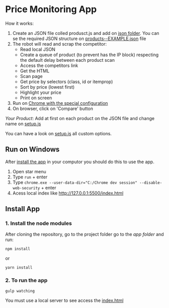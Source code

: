 # Price Monitoring App
How it works:
1. Create an JSON file colled produsct.js and add on [json folder](https://github.com/rafaelperozin/competitor-scraping/tree/master/app/json). You can se the required JSON structure on [products--EXAMPLE.json](https://github.com/rafaelperozin/competitor-scraping/blob/master/app/json/products--EXAMPLE.json) file
2. The robot will read and scrap the competitor:
    - Read local JSON
    - Create a queue of product (to prevent has the IP block) respecting the default delay between each product scan
    - Access the competitors link
    - Get the HTML
    - Scan page
    - Get price by selectors (class, id or itemprop)
    - Sort by price (lowest first)
    - Highlight your price
    - Print on screen
2. Run on [Chrome with the special configuration](#run-on-windows)
3. On browser, click on 'Compare' button

*Your Product*: Add at first on each product on the JSON file and change name on [setup.js](https://github.com/rafaelperozin/competitor-scraping/tree/master/app/src/scripts/config/setup.js)

You can have a look on [setup.js](https://github.com/rafaelperozin/competitor-scraping/tree/master/app/src/scripts/config/setup.js) all custom options.

## Run on Windows
After [install the app](#install-app) in your computor you should do this to use the app.
1. Open star menu
2. Type `run` + enter
3. Type `chrome.exe --user-data-dir="C:/Chrome dev session" --disable-web-security` + enter
4. Acess local index like http://127.0.0.1:5500/index.html

## Install App
### 1. Install the node modules
After cloning the repository, go to the project folder go to the *app folder* and run:
```
npm install
```
or
```
yarn install
```

### 2. To run the app
```
gulp watching
```
You must use a local server to see access the [index.html](https://github.com/rafaelperozin/competitor-scraping/tree/master/app/index.html)
